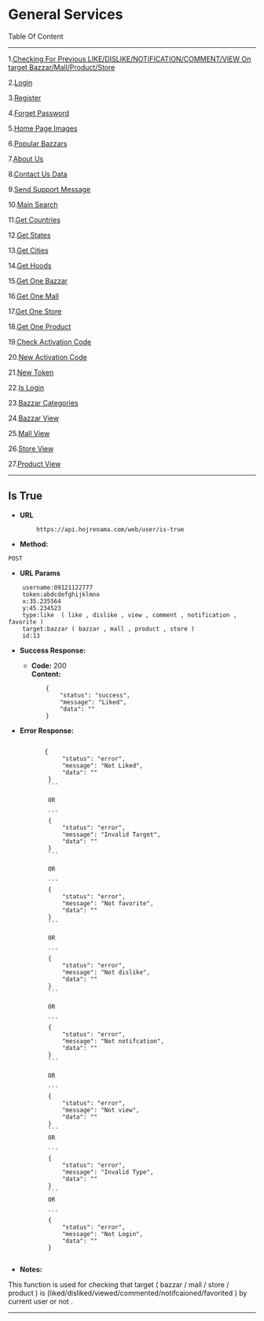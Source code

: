 # General Services

Table Of Content

---

1.[Checking For Previous LIKE/DISLIKE/NOTIFICATION/COMMENT/VIEW On target Bazzar/Mall/Product/Store](https://github.com/mosi1994/hojreapi-doc/blob/master/GENERAL.md#is-true)

2.[Login](https://github.com/mosi1994/hojreapi-doc/blob/master/GENERAL.md#is-true)

3.[Register](https://github.com/mosi1994/hojreapi-doc/blob/master/GENERAL.md#is-true)

4.[Forget Password](https://github.com/mosi1994/hojreapi-doc/blob/master/GENERAL.md#is-true)

5.[Home Page Images](https://github.com/mosi1994/hojreapi-doc/blob/master/GENERAL.md#is-true)

6.[Popular Bazzars](https://github.com/mosi1994/hojreapi-doc/blob/master/GENERAL.md#is-true)

7.[About Us](https://github.com/mosi1994/hojreapi-doc/blob/master/GENERAL.md#is-true)

8.[Contact Us Data](https://github.com/mosi1994/hojreapi-doc/blob/master/GENERAL.md#is-true)

9.[Send Support Message](https://github.com/mosi1994/hojreapi-doc/blob/master/GENERAL.md#is-true)

10.[Main Search](https://github.com/mosi1994/hojreapi-doc/blob/master/GENERAL.md#is-true)

11.[Get Countries](https://github.com/mosi1994/hojreapi-doc/blob/master/GENERAL.md#is-true)

12.[Get States](https://github.com/mosi1994/hojreapi-doc/blob/master/GENERAL.md#is-true)

13.[Get Cities](https://github.com/mosi1994/hojreapi-doc/blob/master/GENERAL.md#is-true)

14.[Get Hoods](https://github.com/mosi1994/hojreapi-doc/blob/master/GENERAL.md#is-true)

15.[Get One Bazzar](https://github.com/mosi1994/hojreapi-doc/blob/master/GENERAL.md#is-true)

16.[Get One Mall](https://github.com/mosi1994/hojreapi-doc/blob/master/GENERAL.md#is-true)

17.[Get One Store](https://github.com/mosi1994/hojreapi-doc/blob/master/GENERAL.md#is-true)

18.[Get One Product](https://github.com/mosi1994/hojreapi-doc/blob/master/GENERAL.md#is-true)

19.[Check Activation Code](https://github.com/mosi1994/hojreapi-doc/blob/master/GENERAL.md#is-true)

20.[New Activation Code](https://github.com/mosi1994/hojreapi-doc/blob/master/GENERAL.md#is-true)

21.[New Token](https://github.com/mosi1994/hojreapi-doc/blob/master/GENERAL.md#is-true)

22.[Is Login](https://github.com/mosi1994/hojreapi-doc/blob/master/GENERAL.md#is-true)

23.[Bazzar Categories](https://github.com/mosi1994/hojreapi-doc/blob/master/GENERAL.md#is-true)

24.[Bazzar View](https://github.com/mosi1994/hojreapi-doc/blob/master/GENERAL.md#is-true)

25.[Mall View](https://github.com/mosi1994/hojreapi-doc/blob/master/GENERAL.md#is-true)

26.[Store View](https://github.com/mosi1994/hojreapi-doc/blob/master/GENERAL.md#is-true)

27.[Product View](https://github.com/mosi1994/hojreapi-doc/blob/master/GENERAL.md#is-true)





---

**Is True**
----

* **URL**

```  
        https://api.hojrenama.com/web/user/is-true
```  
    
* **Method:**
 ```  
POST
 ```
*  **URL Params**

```
    username:09121122777
    token:abdcdefghijklmno
    x:35.235564
    y:45.234523
    type:like  ( like , dislike , view , comment , notification , favorite )
    target:bazzar ( bazzar , mall , product , store )
    id:13
```

* **Success Response:**
  

  * **Code:** 200 <br />
    **Content:** 
    ```
        {
            "status": "success",
            "message": "Liked",
            "data": ""
        }
    ```

* **Error Response:**
    ```
    
           {
                "status": "error",
                "message": "Not Liked",
                "data": ""
            }
            ```

            OR

            ```
            {
                "status": "error",
                "message": "Invalid Target",
                "data": ""
            }
            ```

            OR

            ```
            {
                "status": "error",
                "message": "Not favorite",
                "data": ""
            }
            ```

            OR 

            ```
            {
                "status": "error",
                "message": "Not dislike",
                "data": ""
            }
            ```

            OR 

            ```
            {
                "status": "error",
                "message": "Not notifcation",
                "data": ""
            }
            ```

            OR 

            ```
            {
                "status": "error",
                "message": "Not view",
                "data": ""
            }
            ```
            OR

            ```
            {
                "status": "error",
                "message": "Invalid Type",
                "data": ""
            }
            ```
            OR

            ```
            {
                "status": "error",
                "message": "Not Login",
                "data": ""
            }
         
    ```
 
* **Notes:**

This function is used for checking that target ( bazzar / mall / store / product ) is (liked/disliked/viewed/commented/notifcaioned/favorited ) by current user or not .

---
